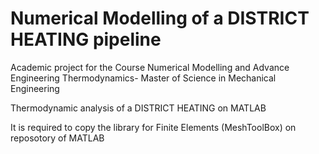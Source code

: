# Numerical Modelling of a DISTRICT HEATING pipeline

Academic project for the Course Numerical Modelling and Advance Engineering Thermodynamics- Master of Science in Mechanical Engineering

Thermodynamic analysis of a DISTRICT HEATING on MATLAB

It is required to copy the library for Finite Elements (MeshToolBox) on reposotory of MATLAB
